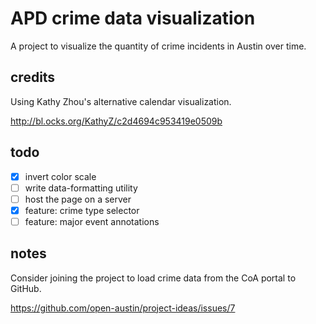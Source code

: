 # APD crime data visualization
A project to visualize the quantity of crime incidents in Austin over time.

## credits
Using Kathy Zhou's alternative calendar visualization.

http://bl.ocks.org/KathyZ/c2d4694c953419e0509b

## todo
- [x] invert color scale
- [ ] write data-formatting utility
- [ ] host the page on a server
- [x] feature: crime type selector
- [ ] feature: major event annotations

## notes
Consider joining the project to load crime data from the CoA portal to GitHub.

https://github.com/open-austin/project-ideas/issues/7
